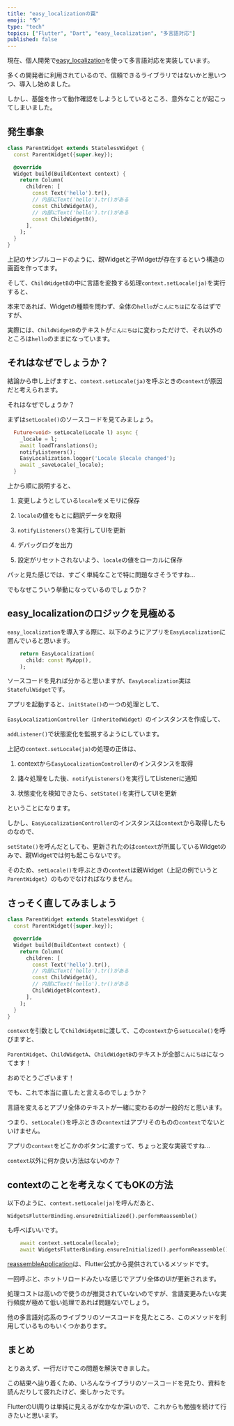 ```yaml
---
title: "easy_localizationの罠"
emoji: "🌎"
type: "tech"
topics: ["Flutter", "Dart", "easy_localization", "多言語対応"]
published: false
---
```

現在、個人開発で[easy_localization](https://pub.dev/packages/easy_localization)を使って多言語対応を実装しています。

多くの開発者に利用されているので、信頼できるライブラリではないかと思いつつ、導入し始めました。

しかし、基盤を作って動作確認をしようとしているところ、意外なことが起こってしまいました。

## 発生事象

```dart
class ParentWidget extends StatelessWidget {
  const ParentWidget({super.key});

  @override
  Widget build(BuildContext context) {
    return Column(
      children: [
        const Text('hello').tr(),
        // 内部にText('hello').tr()がある
        const ChildWidgetA(),
        // 内部にText('hello').tr()がある
        const ChildWidgetB(),
      ],
    );
  }
}
```

上記のサンプルコードのように、親Widgetと子Widgetが存在するという構造の画面を作ってます。

そして、`ChildWidgetB`の中に言語を変換する処理`context.setLocale(ja)`を実行すると、

本来であれば、Widgetの種類を問わず、全体の`hello`が`こんにちは`になるはずですが、

実際には、`ChildWidgetB`のテキストが`こんにちは`に変わっただけで、それ以外のところは`hello`のままになっています。

## それはなぜでしょうか？

結論から申し上げますと、`context.setLocale(ja)`を呼ぶときの`context`が原因だと考えられます。

それはなぜでしょうか？

まずは`setLocale()`のソースコードを見てみましょう。

```dart
  Future<void> setLocale(Locale l) async {
    _locale = l;
    await loadTranslations();
    notifyListeners();
    EasyLocalization.logger('Locale $locale changed');
    await _saveLocale(_locale);
  }
```

上から順に説明すると、

1. 変更しようとしている`locale`をメモリに保存

2. `locale`の値をもとに翻訳データを取得

3. `notifyListeners()`を実行してUIを更新

4. デバッグログを出力

5. 設定がリセットされないよう、`locale`の値をローカルに保存

パッと見た感じでは、すごく単純なことで特に問題なさそうですね…

でもなぜこういう挙動になっているのでしょうか？

## easy_localizationのロジックを見極める

`easy_localization`を導入する際に、以下のようにアプリを`EasyLocalization`に囲んでいると思います。

```dart
    return EasyLocalization(
      child: const MyApp(),
    );
```

ソースコードを見れば分かると思いますが、`EasyLocalization`実は`StatefulWidget`です。

アプリを起動すると、`initState()`の一つの処理として、

`EasyLocalizationController（InheritedWidget）`のインスタンスを作成して、

`addListener()`で状態変化を監視するようにしています。

上記の`context.setLocale(ja)`の処理の正体は、

1. contextから`EasyLocalizationController`のインスタンスを取得

2. 諸々処理をした後、`notifyListeners()`を実行してListenerに通知

3. 状態変化を検知できたら、`setState()`を実行してUIを更新

ということになります。

しかし、`EasyLocalizationController`のインスタンスは`context`から取得したものなので、

`setState()`を呼んだとしても、更新されたのは`context`が所属しているWidgetのみで、親Widgetでは何も起こらないです。

そのため、`setLocale()`を呼ぶときの`context`は親Widget（上記の例でいうと`ParentWidget`）のものでなければなりません。

## さっそく直してみましょう

```dart
class ParentWidget extends StatelessWidget {
  const ParentWidget({super.key});

  @override
  Widget build(BuildContext context) {
    return Column(
      children: [
        const Text('hello').tr(),
        // 内部にText('hello').tr()がある
        const ChildWidgetA(),
        // 内部にText('hello').tr()がある
        ChildWidgetB(context),
      ],
    );
  }
}
```

`context`を引数として`ChildWidgetB`に渡して、この`context`から`setLocale()`を呼びますと、

`ParentWidget`、`ChildWidgetA`、`ChildWidgetB`のテキストが全部`こんにちは`になってます！

おめでとうございます！

でも、これで本当に直したと言えるのでしょうか？

言語を変えるとアプリ全体のテキストが一緒に変わるのが一般的だと思います。

つまり、`setLocale()`を呼ぶときの`context`はアプリそのものの`context`でないといけません。

アプリの`context`をどこかのボタンに渡すって、ちょっと変な実装ですね…

`context`以外に何か良い方法はないのか？

## contextのことを考えなくてもOKの方法

以下のように、`context.setLocale(ja)`を呼んだあと、

`WidgetsFlutterBinding.ensureInitialized().performReassemble()`

も呼べばいいです。

```dart
    await context.setLocale(locale);
    await WidgetsFlutterBinding.ensureInitialized().performReassemble();
```

[reassembleApplication](https://api.flutter.dev/flutter/foundation/BindingBase/reassembleApplication.html)は、Flutter公式から提供されているメソッドです。

一回呼ぶと、ホットリロードみたいな感じでアプリ全体のUIが更新されます。

処理コストは高いので使うのが推奨されていないのですが、言語変更みたいな実行頻度が極めて低い処理であれば問題ないでしょう。

他の多言語対応系のライブラリのソースコードを見たところ、このメソッドを利用しているものもいくつかあります。

## まとめ

とりあえず、一行だけでこの問題を解決できました。

この結果へ辿り着くため、いろんなライブラリのソースコードを見たり、資料を読んだりして疲れたけど、楽しかったです。

FlutterのUI周りは単純に見えるがなかなか深いので、これからも勉強を続けて行きたいと思います。
